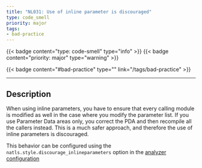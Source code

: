 ```yaml
---
title: "NL031: Use of inline parameter is discouraged"
type: code_smell
priority: major
tags:
- bad-practice 
---
```


{{< badge content="type: code-smell" type="info" >}}
{{< badge content="priority: major" type="warning" >}}


{{< badge content="#bad-practice" type="" link="/tags/bad-practice" >}}

---

## Description
When using inline parameters, you have to ensure that every calling module is modified as well in the case where you modify the parameter list. If you use Parameter Data areas only, you correct the PDA and then recompile all the callers instead. This is a much safer approach, and therefore the use of inline parameters is discouraged.

This behavior can be configured using the `natls.style.discourage_inlineparameters` option in the [analyzer configuration](/docs/analyzer-config.md)

